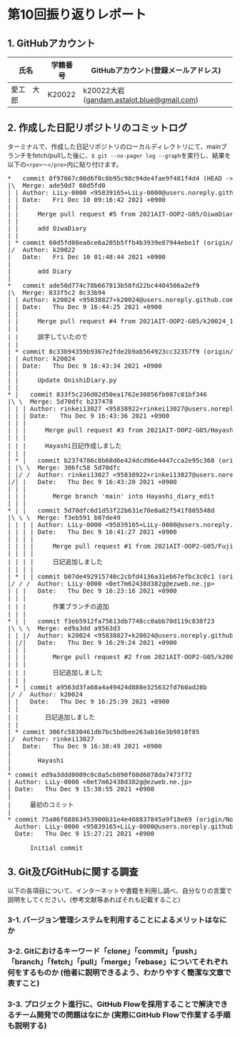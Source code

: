 # 第10回振り返りレポート

## 1. GitHubアカウント

| 氏名           | 学籍番号    | GitHubアカウント(登録メールアドレス) |
| -------------- | ----------- | -------------------------------------- |
| 愛工　大郎     | K20022      | k20022大岩 (gandam.astalot.blue@gmail.com) |

## 2. 作成した日記リポジトリのコミットログ

ターミナルで、作成した日記リポジトリのローカルディレクトリにて、mainブランチをfetch/pullした後に、`$ git --no-pager log --graph`を実行し、結果を以下の`<rpe>〜</pre>`内に貼り付けます。

<pre>
*   commit 0f97667c00d6f0c6b95c98c94de4fae9f481f4d4 (HEAD -> main, origin/main, origin/HEAD)
|\  Merge: ade50d7 60d5fd0
| | Author: LiLy-0000 <95839165+LiLy-0000@users.noreply.github.com>
| | Date:   Fri Dec 10 09:16:42 2021 +0900
| | 
| |     Merge pull request #5 from 2021AIT-OOP2-G05/OiwaDiaryEdit
| |     
| |     add OiwaDiary
| | 
| * commit 60d5fd08ea0ce6a205b5ffb4b3939e87944ebe1f (origin/OiwaDiaryEdit, OiwaDiaryEdit)
|/  Author: k20022 <gandam.astalot.blue@gmail.com>
|   Date:   Fri Dec 10 01:48:44 2021 +0900
|   
|       add Diary
|   
*   commit ade50d774c78b667813b58fd22bc4404506a2ef9
|\  Merge: 833f5c2 8c33b94
| | Author: k20024 <95838827+k20024@users.noreply.github.com>
| | Date:   Thu Dec 9 16:44:25 2021 +0900
| | 
| |     Merge pull request #4 from 2021AIT-OOP2-G05/k20024_10
| |     
| |     誤字していたので
| | 
| * commit 8c33b94359b9367e2fde2b9ab564923cc32357f9 (origin/k20024_10)
| | Author: k20024 <k20024kk@aitech.ac.jp>
| | Date:   Thu Dec 9 16:43:34 2021 +0900
| | 
| |     Update OnishiDiary.py
| |   
* |   commit 833f5c236d02d50ea1762e30856fb087c01bf346
|\ \  Merge: 5d70dfc b237478
| | | Author: rinkei13027 <95838922+rinkei13027@users.noreply.github.com>
| | | Date:   Thu Dec 9 16:43:36 2021 +0900
| | | 
| | |     Merge pull request #3 from 2021AIT-OOP2-G05/Hayashi_diary_edit
| | |     
| | |     Hayashi日記作成しました
| | |   
| * |   commit b2374786c8b68d6e424dcd96e4447cca2e95c368 (origin/Hayashi_diary_edit, Hayashi_diary_edit)
| |\ \  Merge: 306fc58 5d70dfc
| |/ /  Author: rinkei13027 <95838922+rinkei13027@users.noreply.github.com>
|/| |   Date:   Thu Dec 9 16:43:20 2021 +0900
| | |   
| | |       Merge branch 'main' into Hayashi_diary_edit
| | |   
* | |   commit 5d70dfc6d1d53f22b631e70e0a82f541f805548d
|\ \ \  Merge: f3eb591 b07de49
| | | | Author: LiLy-0000 <95839165+LiLy-0000@users.noreply.github.com>
| | | | Date:   Thu Dec 9 16:41:27 2021 +0900
| | | | 
| | | |     Merge pull request #1 from 2021AIT-OOP2-G05/Fujimoto-diary-edit
| | | |     
| | | |     日記追加しました
| | | | 
| * | | commit b07de492915740c2cbfd4136a31eb67efbc3c0c1 (origin/Fujimoto-diary-edit)
|/ / /  Author: LiLy-0000 <0et7m62438d382g@ezweb.ne.jp>
| | |   Date:   Thu Dec 9 16:23:16 2021 +0900
| | |   
| | |       作業ブランチの追加
| | |   
* | |   commit f3eb5912fa75613db7748cc0abb70d119c838f23
|\ \ \  Merge: ed9a3dd a9563d3
| | |/  Author: k20024 <95838827+k20024@users.noreply.github.com>
| |/|   Date:   Thu Dec 9 16:29:24 2021 +0900
| | |   
| | |       Merge pull request #2 from 2021AIT-OOP2-G05/k20024_10
| | |       
| | |       日記追加しました
| | | 
| * | commit a9563d3fa68a4a49424d888e325632fd760ad28b
|/ /  Author: k20024 <k20024kk@aitech.ac.jp>
| |   Date:   Thu Dec 9 16:25:39 2021 +0900
| |   
| |       日記追加しました
| | 
| * commit 306fc5830461db7bc5bdbee263ab16e3b9818f85
|/  Author: rinkei13027 <k20097kk@aitech.ac.jp>
|   Date:   Thu Dec 9 16:38:49 2021 +0900
|   
|       Hayashi
| 
* commit ed9a3ddd0009c0c8a5cb890f60d6078da7473f72
| Author: LiLy-0000 <0et7m62438d382g@ezweb.ne.jp>
| Date:   Thu Dec 9 15:38:55 2021 +0900
| 
|     最初のコミット
| 
* commit 75a86f68863453900b31e4e468837845a9f18e69 (origin/Nohara-diary-edit)
  Author: LiLy-0000 <95839165+LiLy-0000@users.noreply.github.com>
  Date:   Thu Dec 9 15:27:21 2021 +0900
  
      Initial commit
</pre>


## 3. Git及びGitHubに関する調査

以下の各項目について、インターネットや書籍を利用し調べ、自分なりの言葉で説明をしてください。(参考文献等あればそれも記載すること)

### 3-1. バージョン管理システムを利用することによるメリットはなにか




### 3-2. Gitにおけるキーワード「clone」「commit」「push」「branch」「fetch」「pull」「merge」「rebase」についてそれぞれ何をするものか (他者に説明できるよう、わかりやすく簡潔な文章で表すこと)



### 3-3. プロジェクト進行に、GitHub Flowを採用することで解決できるチーム開発での問題はなにか (実際にGitHub Flowで作業する手順も説明する)